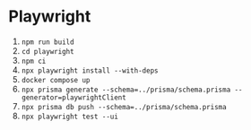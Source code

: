 # Playwright

1. `npm run build`
2. `cd playwright`
3. `npm ci`
4. `npx playwright install --with-deps`
5. `docker compose up`
6. `npx prisma generate --schema=../prisma/schema.prisma --generator=playwrightClient`
7. `npx prisma db push --schema=../prisma/schema.prisma`
8. `npx playwright test --ui`
